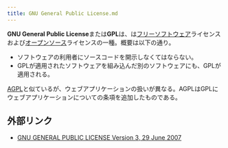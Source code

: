 ```yaml
---
title: GNU General Public License.md
---
```

<div>

**GNU General Public License**または**GPL**は、は[フリーソフトウェア](/%E3%83%95%E3%83%AA%E3%83%BC%E3%82%BD%E3%83%95%E3%83%88%E3%82%A6%E3%82%A7%E3%82%A2 "フリーソフトウェア")ライセンスおよび[オープンソース](/%E3%82%AA%E3%83%BC%E3%83%97%E3%83%B3%E3%82%BD%E3%83%BC%E3%82%B9 "オープンソース")ライセンスの一種。概要は以下の通り。

-   ソフトウェアの利用者にソースコードを開示しなくてはならない。
-   GPLが適用されたソフトウェアを組み込んだ別のソフトウェアにも、GPLが適用される。

[AGPL](/GNU_Affero_General_Public_License "GNU Affero General Public License")と似ているが、ウェブアプリケーションの扱いが異なる。AGPLはGPLにウェブアプリケーションについての条項を追加したものである。

## 外部リンク

-   <a href="https://www.gnu.org/licenses/gpl-3.0.html" rel="nofollow">GNU GENERAL PUBLIC LICENSE Version 3, 29 June 2007</a>

</div>
